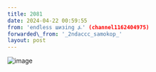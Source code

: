 ```yaml
---
title: 2081
date: 2024-04-22 00:59:55
from: 'endless шизing ⍼' (channel1162404975)
forwarded\_from: '_2ndaccc_samokop_'
layout: post
---
```


![image](photos/photo_336@22-04-2024_00-59-55.jpg)


